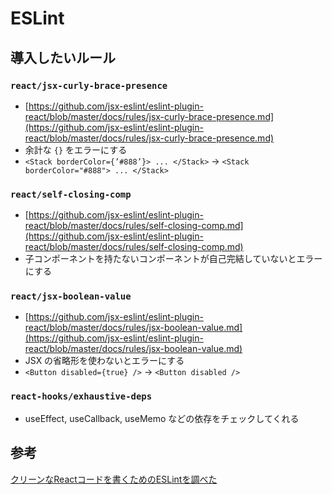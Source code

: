 # ESLint

## 導入したいルール

### **`react/jsx-curly-brace-presence`**

- [https://github.com/jsx-eslint/eslint-plugin-react/blob/master/docs/rules/jsx-curly-brace-presence.md](https://github.com/jsx-eslint/eslint-plugin-react/blob/master/docs/rules/jsx-curly-brace-presence.md)
- 余計な `{}` をエラーにする
- `<Stack borderColor={’#888’}> ... </Stack>` → `<Stack borderColor="#888"> ... </Stack>`

### **`react/self-closing-comp`**

- [https://github.com/jsx-eslint/eslint-plugin-react/blob/master/docs/rules/self-closing-comp.md](https://github.com/jsx-eslint/eslint-plugin-react/blob/master/docs/rules/self-closing-comp.md)
- 子コンポーネントを持たないコンポーネントが自己完結していないとエラーにする

### **`react/jsx-boolean-value`**

- [https://github.com/jsx-eslint/eslint-plugin-react/blob/master/docs/rules/jsx-boolean-value.md](https://github.com/jsx-eslint/eslint-plugin-react/blob/master/docs/rules/jsx-boolean-value.md)
- JSX の省略形を使わないとエラーにする
- `<Button disabled={true} />` → `<Button disabled />`

### `react-hooks/exhaustive-deps`

- useEffect, useCallback, useMemo などの依存をチェックしてくれる

## 参考

[クリーンなReactコードを書くためのESLintを調べた](https://zenn.dev/meijin/articles/clean-react-code-eslint-research)